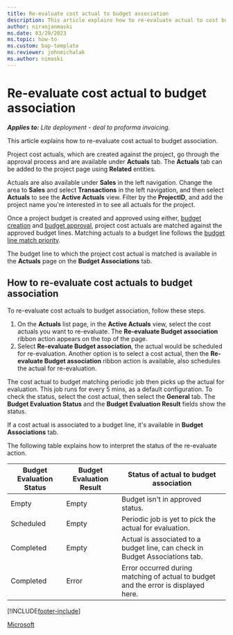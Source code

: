 ```yaml
---
title: Re-evaluate cost actual to budget association 
description: This article explains how to re-evaluate actual to cost budget association. 
author: niranjanmaski
ms.date: 03/20/2023
ms.topic: how-to
ms.custom: bap-template
ms.reviewer: johnmichalak
ms.author: nimaski
---
```


# Re-evaluate cost actual to budget association

**_Applies to:_** _Lite deployment - deal to proforma invoicing._

This article explains how to re-evaluate cost actual to budget association.

Project cost actuals, which are created against the project, go through the approval process and are available under **Actuals** tab. The **Actuals** tab can be
added to the project page using **Related** entities. 

Actuals are also available under **Sales** in the left navigation. Change the area to **Sales** and select **Transactions** in the left navigation, and then select **Actuals** to see the **Active Actuals** view. Filter by the **ProjectID**, and add the project name you're interested in to see all actuals for the project.

Once a project budget is created and approved using either, [budget creation](create-delete-project-budget.md) and [budget approval](project-budget-status-mgmt.md), project cost actuals are matched against the approved budget lines. Matching actuals to a budget line follows the [budget line match priority](budget-line-match-priority.md).

The budget line to which the project cost actual is matched is available in the **Actuals** page on the **Budget Associations** tab.

## How to re-evaluate cost actuals to budget association

To re-evaluate cost actuals to budget association, follow these steps.

1. On the **Actuals** list page, in the **Active Actuals** view, select the cost actuals you want to re-evaluate. The **Re-evaluate Budget association** ribbon action appears on the top of the page.
1. Select **Re-evaluate Budget association**, the actual would be scheduled for re-evaluation. Another option is to select a cost actual, then the **Re-evaluate Budget association** ribbon action is available, also schedules the actual for re-evaluation. 

The cost actual to budget matching periodic job then picks up the actual for evaluation. This job runs for every 5 mins, as a default configuration. To check the status, select the cost actual, then select the **General** tab. The **Budget Evaluation Status** and the **Budget Evaluation Result** fields show the status. 

If a cost actual is associated to a budget line, it's available in **Budget Associations** tab.

The following table explains how to interpret the status of the re-evaluate action.

| Budget Evaluation Status | Budget Evaluation Result | Status of actual to budget association |
|---|---|---|
| Empty | Empty | Budget isn't in approved status. |
| Scheduled | Empty | Periodic job is yet to pick the actual for evaluation.  |
| Completed | Empty | Actual is associated to a budget line, can check in Budget Associations tab.  |
| Completed | Error | Error occurred during matching of actual to budget and the error is displayed here.  |



[!INCLUDE[footer-include](../../includes/footer-banner.md)]

[Microsoft](https://www.microsoft.com)
